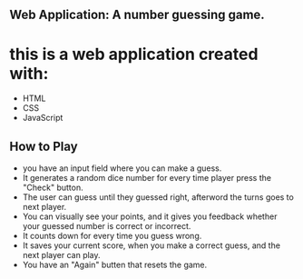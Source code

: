 ## Web Application: A number guessing game.
# this is a web application created with:
- HTML
- CSS
- JavaScript


## How to Play
- you have an input field where you can make a guess.
- It generates a random dice number for every time player press the "Check" button.
- The user can guess until they guessed right, afterword the turns goes to next player.
- You can visually see your points, and it gives you feedback whether your guessed number is correct or incorrect.
- It counts down for every time you guess wrong.
- It saves your current score, when you make a correct guess, and the next player can play.
- You have an "Again" butten that resets the game.
